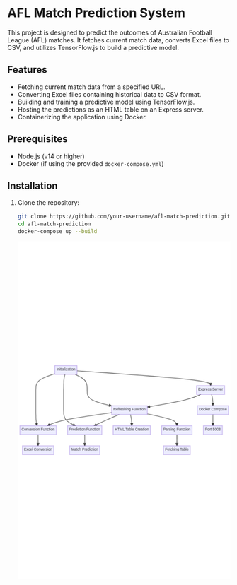 # AFL Match Prediction System

This project is designed to predict the outcomes of Australian Football League (AFL) matches. It fetches current match data, converts Excel files to CSV, and utilizes TensorFlow.js to build a predictive model.

## Features

- Fetching current match data from a specified URL.
- Converting Excel files containing historical data to CSV format.
- Building and training a predictive model using TensorFlow.js.
- Hosting the predictions as an HTML table on an Express server.
- Containerizing the application using Docker.

## Prerequisites

- Node.js (v14 or higher)
- Docker (if using the provided `docker-compose.yml`)

## Installation

1. Clone the repository:

   ```bash
   git clone https://github.com/your-username/afl-match-prediction.git
   cd afl-match-prediction
   docker-compose up --build
   ```

   ![Diagram](diagram.png)
